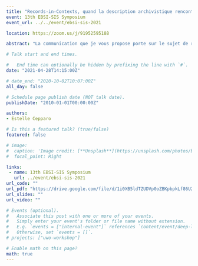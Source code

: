 ```yaml
---
title: "Records-in-Contexts, quand la description archivistique rencontre l’approche ontologique : quel est l’intérêt de la représentation graphique pour la compréhension et l’exploitation des ressources archivistiques?"
event: 13th EBSI-SIS Symposium
event_url: ../../event/ebsi-sis-2021

location: https://zoom.us/j/91952595188

abstract: "La communication que je vous propose porte sur le sujet de recherche sur lequel je travaille dans le cadre de ma première année de master Archives à l’Université d’Angers (France). Ce mémoire porte sur la nouvelle norme de description archivistique Records-in-Contexts (RiC) développée par le Conseil international des archives. Il proposera un tour d’horizon des modèles conceptuels nationaux ayant inspiré RiC tels que l’initiative binationale australienne et néo-zélandaise en 2008, l’initiative espagnol en 2012 et l’initiative finlandaise en 2013. Ce mémoire analysera également les modèles conceptuels des communautés professionnelles voisines qui ont également servi d’exemple pour RiC : le modèle conceptuel pour la description bibliographique FRBR et le modèle conceptuel pour la description des objets muséaux CRM. J’étudierai également l’organisation du groupe d’experts sur la description archivistique (EGAD) : quels en sont les acteurs, la méthodologie adoptée pour l’élaboration de RiC, les consensus trouvés pour établir un modèle conceptuel international. Ce mémoire rendra compte des difficultés rencontrées par les membres de l’EGAD, des outils utilisés et des différentes étapes de développement de RiC, notamment au travers d’entretiens auprès des personnes clés dans la création de RiC . La finalité étant de se questionner sur les effets de la représentation graphique dans l’appréhension des données archivistiques : comment cela se traduit-il du point de vue de nos fonctions cognitives ? En quelle mesure ce type de visualisation permet-il d’améliorer la compréhension et l’exploitation des ressources archivistiques ? Quel intérêt cette approche ontologique présente-t-elle pour l’utilisateur final?"

# Talk start and end times.

#   End time can optionally be hidden by prefixing the line with `#`.
date: "2021-04-28T14:15:00Z"

# date_end: "2020-10-02T10:07:00Z"
all_day: false

# Schedule page publish date (NOT talk date).
publishDate: "2010-01-01T00:00:00Z"

authors:
- Estelle Cepparo

# Is this a featured talk? (true/false)
featured: false

# image:
#  caption: 'Image credit: [**Unsplash**](https://unsplash.com/photos/bzdhc5b3Bxs)'
#  focal_point: Right

links:
 - name: 13th EBSI-SIS Symposium
   url: ../event/ebsi-sis-2021
url_code: ""
url_pdf: "https://drive.google.com/file/d/1i0XB5ldTZUDVp0oZBKpbpkLf86U2pTU7/view?usp=sharing"
url_slides: ""
url_video: ""

# Events (optional).
#   Associate this post with one or more of your events.
#   Simply enter your event's folder or file name without extension.
#   E.g. `events = ["internal-event"]` references `content/event/deep-learning/index.md`.
#   Otherwise, set `events = []`.
# projects: ["uwo-workshop"]

# Enable math on this page?
math: true
---
```

